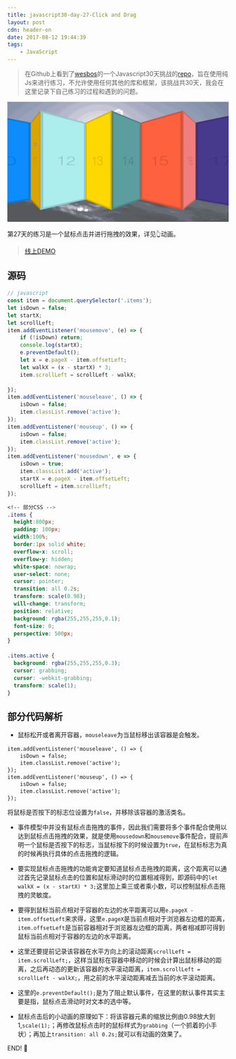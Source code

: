 ```yaml
---
title: javascript30-day-27-Click and Drag
layout: post
cdn: header-on
date: 2017-08-12 19:44:39
tags:
    - JavaScript
---
```


> 在Github上看到了[wesbos](https://twitter.com/wesbos)的一个Javascript30天挑战的[repo](https://github.com/wesbos/JavaScript30)，旨在使用纯Js来进行练习，不允许使用任何其他的库和框架，该挑战共30天，我会在这里记录下自己练习的过程和遇到的问题。

![demo](images/0812-demo.gif)

第27天的练习是一个鼠标点击并进行拖拽的效果，详见👆动画。

> [线上DEMO](http://htmlpreview.github.io/?https://github.com/winar-jin/JavaScript30-Challenge/blob/master/27%20-%20Click%20and%20Drag/index.html)

## 源码
```javascript
// javascript
const item = document.querySelector('.items');
let isDown = false;
let startX;
let scrollLeft;
item.addEventListener('mousemove', (e) => {
    if (!isDown) return;
    console.log(startX);
    e.preventDefault();
    let x = e.pageX - item.offsetLeft;
    let walkX = (x - startX) * 3;
    item.scrollLeft = scrollLeft - walkX;

});
item.addEventListener('mouseleave', () => {
    isDown = false;
    item.classList.remove('active');
});
item.addEventListener('mouseup', () => {
    isDown = false;
    item.classList.remove('active');
});
item.addEventListener('mousedown', e => {
    isDown = true;
    item.classList.add('active');
    startX = e.pageX - item.offsetLeft;
    scrollLeft = item.scrollLeft;
});
```

```css
<!-- 部分CSS -->
.items {
  height:800px;
  padding: 100px;
  width:100%;
  border:1px solid white;
  overflow-x: scroll;
  overflow-y: hidden;
  white-space: nowrap;
  user-select: none;
  cursor: pointer;
  transition: all 0.2s;
  transform: scale(0.98);
  will-change: transform;
  position: relative;
  background: rgba(255,255,255,0.1);
  font-size: 0;
  perspective: 500px;
}

.items.active {
  background: rgba(255,255,255,0.3);
  cursor: grabbing;
  cursor: -webkit-grabbing;
  transform: scale(1);
}
```

## 部分代码解析
* 鼠标松开或者离开容器，`mouseleave`为当鼠标移出该容器是会触发。
```
item.addEventListener('mouseleave', () => {
    isDown = false;
    item.classList.remove('active');
});
item.addEventListener('mouseup', () => {
    isDown = false;
    item.classList.remove('active');
});
```
将鼠标是否按下的标志位设置为`false`，并移除该容器的激活类名。

* 事件模型中并没有鼠标点击拖拽的事件，因此我们需要将多个事件配合使用以达到鼠标点击拖拽的效果，就是使用`mousedown`和`mousemove`事件配合，提前声明一个鼠标是否按下的标志，当鼠标按下的时候设置为`true`，在鼠标标志为真的时候再执行具体的点击拖拽的逻辑。

* 要实现鼠标点击拖拽的功能肯定要知道鼠标点击拖拽的距离，这个距离可以通过首先记录鼠标点击的位置和鼠标滑动时的位置相减得到，即源码中的`let walkX = (x - startX) * 3;`这里加上乘三或者乘小数，可以控制鼠标点击拖拽的灵敏度。

* 要得到鼠标当前点相对于容器的左边的水平距离可以用`e.pageX - item.offsetLeft`来求得，这里`e.pageX`是当前点相对于浏览器左边框的距离，
`item.offsetLeft`是当前容器相对于浏览器左边框的距离，两者相减即可得到鼠标当前点相对于容器的左边的水平距离。

* 这里还要提前记录该容器在水平方向上的滚动距离`scrollLeft = item.scrollLeft;`，这样当鼠标在容器中移动的时候会计算出鼠标移动的距离，之后再动态的更新该容器的水平滚动距离，`item.scrollLeft = scrollLeft - walkX;`，用之前的水平滚动距离减去当前的水平滚动距离。

* 这里的`e.preventDefault();`是为了阻止默认事件，在这里的默认事件其实主要是指，鼠标点击滑动时对文本的选中等。

* 鼠标点击后的小动画的原理如下：将该容器元素的缩放比例由0.98放大到1,`scale(1);`；再修改鼠标点击时的鼠标样式为`grabbing`（一个抓着的小手状）；再加上`transition: all 0.2s;`就可以有动画的效果了。

END! 💯